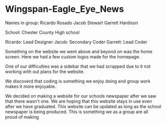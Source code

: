 # Wingspan-Eagle_Eye_News
Names in group:
Ricardo Rosado
Jacob Stewart
Garrett Hardison


School: Chester County High school



Ricardo: Lead Designer
Jacob: Secondary Coder
Garrett: Lead Coder

Something on the website we went above and beyond on was the home screen. Here we had a few custom logos made for the homepage.

One of our difficulties was a sidebar that we had scrapped due to it not working with out plans for the website.

We discoverd that coding is something we enjoy doing and group work makes it more enjoyable.

We decided on making a website for our schools newspaper after we saw that there wasn't one. We are hoping that this website stays in use even after we have graduated. This website can be updated as long as the school newspaper is being produced. This is something we as a group are all proud of making 
